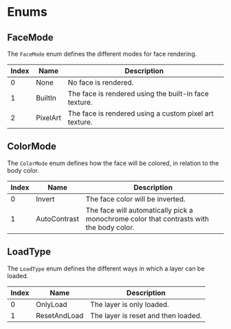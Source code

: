 # Enums

## FaceMode

The `FaceMode` enum defines the different modes for face rendering.

| Index | Name     | Description                                            |
| ----- | -------- | ------------------------------------------------------ |
| 0     | None     | No face is rendered.                                   |
| 1     | BuiltIn  | The face is rendered using the built-in face texture.  |
| 2     | PixelArt | The face is rendered using a custom pixel art texture. |

## ColorMode

The `ColorMode` enum defines how the face will be colored, in relation to the body color.

| Index | Name         | Description                                                                             |
| ----- | ------------ | --------------------------------------------------------------------------------------- |
| 0     | Invert       | The face color will be inverted.                                                        |
| 1     | AutoContrast | The face will automatically pick a monochrome color that contrasts with the body color. |

## LoadType

The `LoadType` enum defines the different ways in which a layer can be loaded.

| Index | Name         | Description                         |
| ----- | ------------ | ----------------------------------- |
| 0     | OnlyLoad     | The layer is only loaded.           |
| 1     | ResetAndLoad | The layer is reset and then loaded. |

